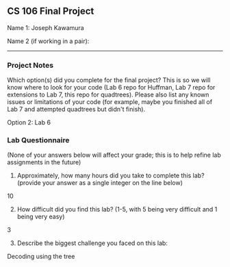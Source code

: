 ## CS 106 Final Project

Name 1: Joseph Kawamura

Name 2 (if working in a pair):

---

### Project Notes

Which option(s) did you complete for the final project? This is so we will know
where to look for your code (Lab 6 repo for Huffman, Lab 7 repo for extensions
to Lab 7, this repo for quadtrees). Please also list any known issues or
limitations of your code (for example, maybe you finished all of Lab 7 and
attempted quadtrees but didn't finish).

Option 2: Lab 6

### Lab Questionnaire

(None of your answers below will affect your grade; this is to help refine lab
assignments in the future)

1. Approximately, how many hours did you take to complete this lab? (provide
  your answer as a single integer on the line below)
  
  10

2. How difficult did you find this lab? (1-5, with 5 being very difficult and 1
  being very easy)
  
  3

3. Describe the biggest challenge you faced on this lab:

Decoding using the tree
